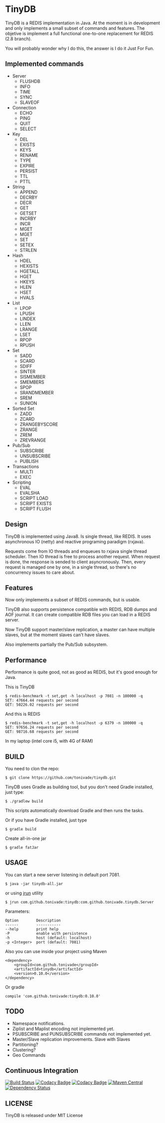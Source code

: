 # TinyDB

TinyDB is a REDIS implementation in Java. At the moment is in development and only implements a small 
subset of commands and features.  The objetive is implement a full functional one-to-one replacement 
for REDIS (2.8 branch).

You will probably wonder why I do this, the answer is I do it Just For Fun.

## Implemented commands

- Server
    - FLUSHDB
    - INFO
    - TIME
    - SYNC
    - SLAVEOF
- Connection
    - ECHO
    - PING
    - QUIT
    - SELECT
- Key
    - DEL
    - EXISTS
    - KEYS
    - RENAME
    - TYPE
    - EXPIRE
    - PERSIST
    - TTL
    - PTTL
- String
    - APPEND
    - DECRBY
    - DECR
    - GET
    - GETSET
    - INCRBY
    - INCR
    - MGET
    - MGET
    - SET
    - SETEX
    - STRLEN
- Hash
    - HDEL
    - HEXISTS
    - HGETALL
    - HGET
    - HKEYS
    - HLEN
    - HSET
    - HVALS
- List
    - LPOP
    - LPUSH
    - LINDEX
    - LLEN
    - LRANGE
    - LSET
    - RPOP
    - RPUSH
- Set
    - SADD
    - SCARD
    - SDIFF
    - SINTER
    - SISMEMBER
    - SMEMBERS
    - SPOP
    - SRANDMEMBER
    - SREM
    - SUNION
- Sorted Set
    - ZADD
    - ZCARD
    - ZRANGEBYSCORE
    - ZRANGE
    - ZREM
    - ZREVRANGE
- Pub/Sub
    - SUBSCRIBE
    - UNSUBSCRIBE
    - PUBLISH
- Transactions
    - MULTI
    - EXEC
 - Scripting
    - EVAL
    - EVALSHA
    - SCRIPT LOAD
    - SCRIPT EXISTS
    - SCRIPT FLUSH

## Design

TinyDB is implemented using Java8. Is single thread, like REDIS. It uses asynchronous IO 
(netty) and reactive programing paradigm (rxjava).

Requests come from IO threads and enqueues to rxjava single thread scheduler. Then IO thread is free
to process another request. When request is done, the response is sended to client asyncronously. Then,
every request is managed one by one, in a single thread, so there's no concurrency issues to care
about.

## Features

Now only implements a subset of REDIS commands, but is usable.

TinyDB also supports persistence compatible with REDIS, RDB dumps and AOF journal. It can create
compatible RDB files you can load in a REDIS server.

Now TinyDB support master/slave replication, a master can have multiple slaves, but at the moment
slaves can't have slaves.

Also implements partially the Pub/Sub subsystem.

## Performance

Performance is quite good, not as good as REDIS, but it's good enough for Java.

This is TinyDB

    $ redis-benchmark -t set,get -h localhost -p 7081 -n 100000 -q
    SET: 47664.44 requests per second
    GET: 50226.02 requests per second
    
And this is REDIS

    $ redis-benchmark -t set,get -h localhost -p 6379 -n 100000 -q
    SET: 97656.24 requests per second
    GET: 98716.68 requests per second
    
In my laptop (intel core i5, with 4G of RAM)

## BUILD

You need to clon the repo:

    $ git clone https://github.com/tonivade/tinydb.git

TinyDB uses Gradle as building tool, but you don't need Gradle installed, just type:

    $ ./gradlew build

This scripts automatically download Gradle and then runs the tasks. 

Or if you have Gradle installed, just type

    $ gradle build
    
Create all-in-one jar

    $ gradle fatJar

## USAGE

You can start a new server listening in default port 7081.

    $ java -jar tinydb-all.jar

or using [jrun](https://github.com/ctrueden/jrun) utility

    $ jrun com.github.tonivade:tinydb:com.github.tonivade.tinydb.Server
    
Parameters:

    Option        Description
    ------        -----------
    --help        print help
    -P            enable with persistence
    -h            host (default: localhost)
    -p <Integer>  port (default: 7081) 
    
Also you can use inside your project using Maven

    <dependency>
        <groupId>com.github.tonivade</groupId>
        <artifactId>tinydb</artifactId>
        <version>0.10.0</version>
    </dependency>
    
Or gradle

    compile 'com.github.tonivade:tinydb:0.10.0'

## TODO

- Namespace notifications.
- Ziplist and Maplist encoding not implemented yet.
- PSUBSCRIBE and PUNSUBSCRIBE commands not implemented yet.
- Master/Slave replication improvements. Slave with Slaves
- Partitioning?
- Clustering?
- Geo Commands

## Continuous Integration

[![Build Status](https://travis-ci.org/tonivade/tinydb.svg?branch=master)](https://travis-ci.org/tonivade/tinydb) 
[![Codacy Badge](https://api.codacy.com/project/badge/Grade/63af79474b40420da97b36d02972f302)](https://www.codacy.com/app/tonivade/tinydb?utm_source=github.com&amp;utm_medium=referral&amp;utm_content=tonivade/tinydb&amp;utm_campaign=Badge_Grade)
[![Codacy Badge](https://api.codacy.com/project/badge/Coverage/63af79474b40420da97b36d02972f302)](https://www.codacy.com/app/tonivade/tinydb?utm_source=github.com&utm_medium=referral&utm_content=tonivade/tinydb&utm_campaign=Badge_Coverage)
[![Maven Central](https://maven-badges.herokuapp.com/maven-central/com.github.tonivade/tinydb/badge.svg)](https://maven-badges.herokuapp.com/maven-central/com.github.tonivade/tinydb)
[![Dependency Status](https://www.versioneye.com/user/projects/58d4c93cdcaf9e0040b1b729/badge.svg?style=flat-square)](https://www.versioneye.com/user/projects/58d4c93cdcaf9e0040b1b729)
## LICENSE

TinyDB is released under MIT License
